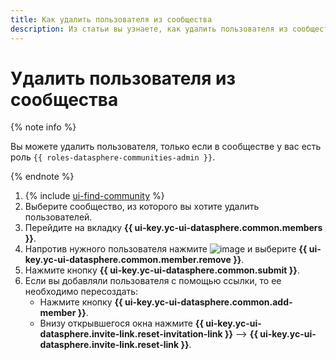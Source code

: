 ```yaml
---
title: Как удалить пользователя из сообщества
description: Из статьи вы узнаете, как удалить пользователя из сообщества в {{ ml-platform-name }}.
---
```


# Удалить пользователя из сообщества

{% note info %}

Вы можете удалить пользователя, только если в сообществе у вас есть роль `{{ roles-datasphere-communities-admin }}`.

{% endnote %}

1. {% include [ui-find-community](../../../_includes/datasphere/ui-find-community.md) %}
1. Выберите сообщество, из которого вы хотите удалить пользователей.
1. Перейдите на вкладку **{{ ui-key.yc-ui-datasphere.common.members }}**.
1. Напротив нужного пользователя нажмите ![image](../../../_assets/console-icons/ellipsis.svg) и выберите **{{ ui-key.yc-ui-datasphere.common.member.remove }}**.
1. Нажмите кнопку **{{ ui-key.yc-ui-datasphere.common.submit }}**.
1. Если вы добавляли пользователя с помощью ссылки, то ее необходимо пересоздать:
    * Нажмите кнопку **{{ ui-key.yc-ui-datasphere.common.add-member }}**.
    * Внизу открывшегося окна нажмите **{{ ui-key.yc-ui-datasphere.invite-link.reset-invitation-link }}** ⟶ **{{ ui-key.yc-ui-datasphere.invite-link.reset-link }}**.
